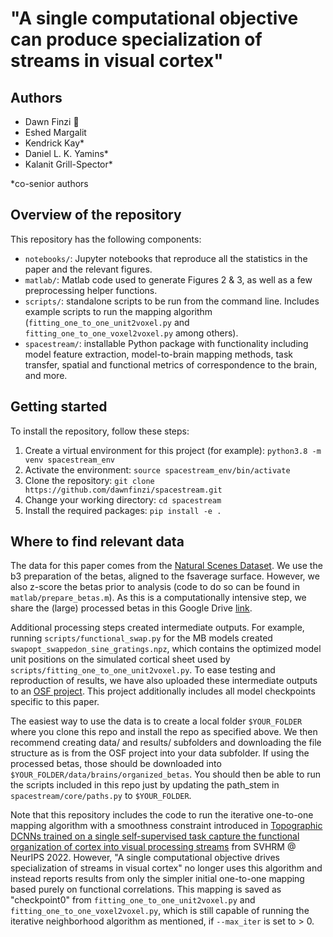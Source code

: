 # "A single computational objective can produce specialization of streams in visual cortex"

## Authors
* Dawn Finzi :email:
* Eshed Margalit
* Kendrick Kay*
* Daniel L. K. Yamins*
* Kalanit Grill-Spector*

*co-senior authors

## Overview of the repository
This repository has the following components:
* `notebooks/`: Jupyter notebooks that reproduce all the statistics in the paper and the relevant figures.
* `matlab/`: Matlab code used to generate Figures 2 & 3, as well as a few preprocessing helper functions.
* `scripts/`: standalone scripts to be run from the command line. Includes example scripts to run the mapping algorithm (`fitting_one_to_one_unit2voxel.py` and `fitting_one_to_one_voxel2voxel.py` among others).
* `spacestream/`: installable Python package with functionality including model feature extraction, model-to-brain mapping methods, task transfer, spatial and functional metrics of correspondence to the brain, and more.

## Getting started
To install the repository, follow these steps:
1. Create a virtual environment for this project (for example): `python3.8 -m venv spacestream_env`
2. Activate the environment: `source spacestream_env/bin/activate`
3. Clone the repository: `git clone https://github.com/dawnfinzi/spacestream.git`
4. Change your working directory: `cd spacestream`
5. Install the required packages: `pip install -e .`

## Where to find relevant data
The data for this paper comes from the [Natural Scenes Dataset](https://naturalscenesdataset.org/). We use the b3 preparation of the betas, aligned to the fsaverage surface. However, we also z-score the betas prior to analysis (code to do so can be found in `matlab/prepare_betas.m`). As this is a computationally intensive step, we share the (large) processed betas in this Google Drive [link](https://drive.google.com/drive/folders/1kiomjmIVbilqfurAJnV-XIhwrhbR9zIq). 

Additional processing steps created intermediate outputs. For example, running `scripts/functional_swap.py` for the MB models created `swapopt_swappedon_sine_gratings.npz`, which contains the optimized model unit positions on the simulated cortical sheet used by `scripts/fitting_one_to_one_unit2voxel.py`. To ease testing and reproduction of results, we have also uploaded these intermediate outputs to an [OSF project](https://osf.io/qy32x/). This project additionally includes all model checkpoints specific to this paper. 

The easiest way to use the data is to create a local folder `$YOUR_FOLDER` where you clone this repo and install the repo as specified above. We then recommend creating data/ and results/ subfolders and downloading the file structure as is from the OSF project into your data subfolder. If using the processed betas, those should be downloaded into `$YOUR_FOLDER/data/brains/organized_betas`. You should then be able to run the scripts included in this repo just by updating the path_stem in `spacestream/core/paths.py` to `$YOUR_FOLDER`.

Note that this repository includes the code to run the iterative one-to-one mapping algorithm with a smoothness constraint introduced in [Topographic DCNNs trained on a single self-supervised task capture the functional organization of cortex into visual processing streams](https://openreview.net/forum?id=E1iY-d13smd) from SVHRM @ NeurIPS 2022. However, "A single computational objective drives specialization of streams in visual cortex" no longer uses this algorithm and instead reports results from only the simpler initial one-to-one mapping based purely on functional correlations. This mapping is saved as "checkpoint0" from `fitting_one_to_one_unit2voxel.py` and `fitting_one_to_one_voxel2voxel.py`, which is still capable of running the iterative neighborhood algorithm as mentioned, if `--max_iter` is set to > 0. 